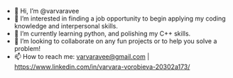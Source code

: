 - 👋 Hi, I’m @varvaravee
- 👀 I’m interested in finding a job opportunity to begin applying my coding knowledge and interpersonal skills.
- 🌱 I’m currently learning python, and polishing my C++ skills.
- 💞️ I’m looking to collaborate on any fun projects or to help you solve a problem!
- 📫 How to reach me: varvaravee@gmail.com | https://www.linkedin.com/in/varvara-vorobieva-20302a173/

<!---
varvaravee/varvaravee is a ✨ special ✨ repository because its `README.md` (this file) appears on your GitHub profile.
You can click the Preview link to take a look at your changes.
--->
